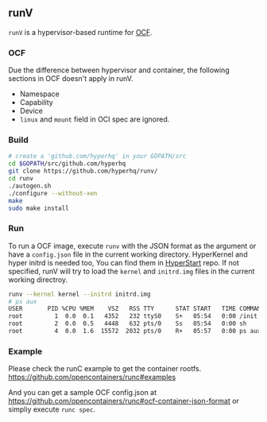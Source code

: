 ## runV
`runV` is a hypervisor-based runtime for [OCF](https://github.com/opencontainers/specs).

### OCF
Due the difference between hypervisor and container, the following sections in OCF doesn't apply in runV.
- Namespace
- Capability
- Device
- `linux` and `mount` field in OCI spec are ignored.

### Build
```bash
# create a 'github.com/hyperhq' in your GOPATH/src
cd $GOPATH/src/github.com/hyperhq
git clone https://github.com/hyperhq/runv/
cd runv
./autogen.sh
./configure --without-xen
make
sudo make install
```

### Run
To run a OCF image, execute `runv` with the JSON format as the argument
or have a `config.json` file in the current working directory. HyperKernel and hyper initrd
is needed too, You can find them in [HyperStart](https://github.com/hyperhq/hyperstart/) repo.
If not specified, runV will try to load the `kernel` and `initrd.img` files
in the current working directroy.

```bash
runv --kernel kernel --initrd initrd.img
# ps aux
USER       PID %CPU %MEM    VSZ   RSS TTY      STAT START   TIME COMMAND
root         1  0.0  0.1   4352   232 ttyS0    S+   05:54   0:00 /init
root         2  0.0  0.5   4448   632 pts/0    Ss   05:54   0:00 sh
root         4  0.0  1.6  15572  2032 pts/0    R+   05:57   0:00 ps aux
```

### Example
Please check the runC example to get the container rootfs.
https://github.com/opencontainers/runc#examples

And you can get a sample OCF config.json at
https://github.com/opencontainers/runc#ocf-container-json-format or
simpliy execute `runc spec`.
